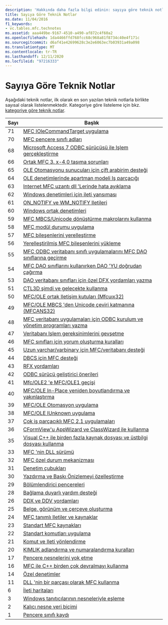```yaml
---
description: 'Hakkında daha fazla bilgi edinin: sayıya göre teknik notlar'
title: Sayıya Göre Teknik Notlar
ms.date: 11/04/2016
f1_keywords:
- vc.tables.mfc.technotes
ms.assetid: aaa449be-9167-4510-a490-af872c4f60a2
ms.openlocfilehash: 1da4466ffd768fcc68c968a81f8734c40e4f171c
ms.sourcegitcommit: d6af41e42699628c3e2e6063ec7b03931a49a098
ms.translationtype: MT
ms.contentlocale: tr-TR
ms.lasthandoff: 12/11/2020
ms.locfileid: "97216333"
---
```

# <a name="technical-notes-by-number"></a>Sayıya Göre Teknik Notlar

Aşağıdaki teknik notlar, ilk olarak en son yazılan teknik notlarla birlikte sayısal olarak listelenmektedir. Kategoriye göre listeleme için bkz. [kategoriye göre teknik notlar](../mfc/technical-notes-by-category.md).

|Sayı|Başlık|
|------------|-----------|
|71|[MFC IOleCommandTarget uygulama](../mfc/tn071-mfc-iolecommandtarget-implementation.md)|
|70|[MFC pencere sınıfı adları](../mfc/tn070-mfc-window-class-names.md)|
|68|[Microsoft Access 7 ODBC sürücüsü ile Işlem gerçekleştirme](../mfc/tn068-performing-transactions-with-the-microsoft-access-7-odbc-driver.md)|
|66|[Ortak MFC 3. x-4,0 taşıma sorunları](../mfc/tn066-common-mfc-3-x-to-4-0-porting-issues.md)|
|65|[OLE Otomasyonu sunucuları için çift arabirim desteği](../mfc/tn065-dual-interface-support-for-ole-automation-servers.md)|
|64|[OLE denetimlerinde apartman modeli Iş parçacığı](../mfc/tn064-apartment-model-threading-in-activex-controls.md)|
|63|[Internet MFC uzantı dll 'Lerinde hata ayıklama](../mfc/tn063-debugging-internet-extension-dlls.md)|
|62|[Windows denetimleri için ileti yansıması](../mfc/tn062-message-reflection-for-windows-controls.md)|
|61|[ON_NOTIFY ve WM_NOTIFY Iletileri](../mfc/tn061-on-notify-and-wm-notify-messages.md)|
|60|[Windows ortak denetimleri](../mfc/tn060-the-new-windows-common-controls.md)|
|59|[MFC MBCS/Unicode dönüştürme makrolarını kullanma](../mfc/tn059-using-mfc-mbcs-unicode-conversion-macros.md)|
|58|[MFC modül durumu uygulama](../mfc/tn058-mfc-module-state-implementation.md)|
|57|[MFC bileşenlerini yerelleştirme](../mfc/tn057-localization-of-mfc-components.md)|
|56|[Yerelleştirilmiş MFC bileşenlerini yükleme](../mfc/tn056-installation-of-localized-mfc-components.md)|
|55|[MFC ODBC veritabanı sınıfı uygulamalarını MFC DAO sınıflarına geçirme](../mfc/tn055-migrating-mfc-odbc-database-class-applications-to-mfc-dao-classes.md)|
|54|[MFC DAO sınıflarını kullanırken DAO 'YU doğrudan çağırma](../mfc/tn054-calling-dao-directly-while-using-mfc-dao-classes.md)|
|53|[DAO veritabanı sınıfları için özel DFX yordamları yazma](../mfc/tn053-custom-dfx-routines-for-dao-database-classes.md)|
|51|[CTL3D şimdi ve gelecekte kullanma](../mfc/tn051-using-ctl3d-now-and-in-the-future.md)|
|50|[MFC/OLE ortak Iletişim kutuları (Mfcuıx32)](../mfc/tn050-mfc-ole-common-dialogs-mfcuix32.md)|
|49|[MFC/OLE MBCS 'den Unicode çeviri katmanına (MFCANS32)](../mfc/tn049-mfc-ole-mbcs-to-unicode-translation-layer-mfcans32.md)|
|48|[MFC veritabanı uygulamaları için ODBC kurulum ve yönetim programları yazma](../mfc/tn048-writing-odbc-setup-and-administration-programs.md)|
|47|[Veritabanı Işlem gereksinimlerini gevşetme](../mfc/tn047-relaxing-database-transaction-requirements.md)|
|46|[MFC sınıfları için yorum oluşturma kuralları](../mfc/tn046-commenting-conventions-for-the-mfc-classes.md)|
|45|[Uzun varchar/varbinary için MFC/veritabanı desteği](../mfc/tn045-mfc-database-support-for-long-varchar-varbinary.md)|
|44|[DBCS için MFC desteği](../mfc/tn044-mfc-support-for-dbcs.md)|
|43|[RFX yordamları](../mfc/tn043-rfx-routines.md)|
|42|[ODBC sürücü geliştirici önerileri](../mfc/tn042-odbc-driver-developer-recommendations.md)|
|41|[Mfc/OLE2 'e MFC/OLE1 geçişi](../mfc/tn041-mfc-ole1-migration-to-mfc-ole-2.md)|
|40|[MFC/OLE In-Place yeniden boyutlandırma ve yakınlaştırma](../mfc/tn040-mfc-ole-in-place-resizing-and-zooming.md)|
|39|[MFC/OLE Otomasyon uygulama](../mfc/tn039-mfc-ole-automation-implementation.md)|
|38|[MFC/OLE IUnknown uygulama](../mfc/tn038-mfc-ole-iunknown-implementation.md)|
|37|[Çok iş parçacıklı MFC 2,1 uygulamaları](../mfc/tn037-multithreaded-mfc-2-1-applications.md)|
|36|[CFormView'u AppWizard ve ClassWizard ile kullanma](../mfc/tn036-using-cformview-with-appwizard-and-classwizard.md)|
|35|[Visual C++ ile birden fazla kaynak dosyası ve üstbilgi dosyası kullanma](../mfc/tn035-using-multiple-resource-files-and-header-files-with-visual-cpp.md)|
|33|[MFC 'nin DLL sürümü](../mfc/tn033-dll-version-of-mfc.md)|
|32|[MFC özel durum mekanizması](../mfc/tn032-mfc-exception-mechanism.md)|
|31|[Denetim çubukları](../mfc/tn031-control-bars.md)|
|30|[Yazdırma ve Baskı Önizlemeyi özelleştirme](../mfc/tn030-customizing-printing-and-print-preview.md)|
|29|[Bölümlendirici pencereleri](../mfc/tn029-splitter-windows.md)|
|28|[Bağlama duyarlı yardım desteği](../mfc/tn028-context-sensitive-help-support.md)|
|26|[DDX ve DDV yordamları](../mfc/tn026-ddx-and-ddv-routines.md)|
|25|[Belge, görünüm ve çerçeve oluşturma](../mfc/tn025-document-view-and-frame-creation.md)|
|24|[MFC tanımlı Iletiler ve kaynaklar](../mfc/tn024-mfc-defined-messages-and-resources.md)|
|23|[Standart MFC kaynakları](../mfc/tn023-standard-mfc-resources.md)|
|22|[Standart komutları uygulama](../mfc/tn022-standard-commands-implementation.md)|
|21|[Komut ve Ileti yönlendirme](../mfc/tn021-command-and-message-routing.md)|
|20|[KIMLIK adlandırma ve numaralandırma kuralları](../mfc/tn020-id-naming-and-numbering-conventions.md)|
|17|[Pencere nesnelerini yok etme](../mfc/tn017-destroying-window-objects.md)|
|16|[MFC ile C++ birden çok devralmayı kullanma](../mfc/tn016-using-cpp-multiple-inheritance-with-mfc.md)|
|14|[Özel denetimler](../mfc/tn014-custom-controls.md)|
|11|[DLL 'nin bir parçası olarak MFC kullanma](../mfc/tn011-using-mfc-as-part-of-a-dll.md)|
|6|[İleti haritaları](../mfc/tn006-message-maps.md)|
|3|[Windows tanıtıcılarının nesneleriyle eşleme](../mfc/tn003-mapping-of-windows-handles-to-objects.md)|
|2|[Kalıcı nesne veri biçimi](../mfc/tn002-persistent-object-data-format.md)|
|1|[Pencere sınıfı kaydı](../mfc/tn001-window-class-registration.md)
